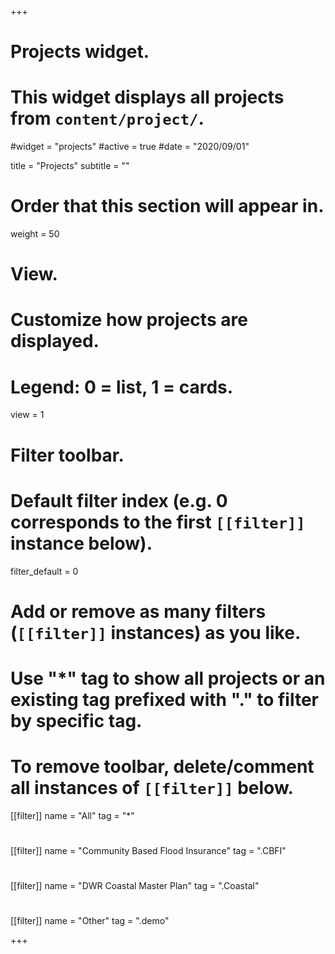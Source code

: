 +++
# Projects widget.
# This widget displays all projects from `content/project/`.
#widget = "projects"
#active = true
#date = "2020/09/01"

title = "Projects"
subtitle = ""

# Order that this section will appear in.
weight = 50

# View.
# Customize how projects are displayed.
# Legend: 0 = list, 1 = cards.
view = 1

# Filter toolbar.

# Default filter index (e.g. 0 corresponds to the first `[[filter]]` instance below).
filter_default = 0

# Add or remove as many filters (`[[filter]]` instances) as you like.
# Use "*" tag to show all projects or an existing tag prefixed with "." to filter by specific tag.
# To remove toolbar, delete/comment all instances of `[[filter]]` below.
 [[filter]]
   name = "All"
   tag = "*"
#  
 [[filter]]
   name = "Community Based Flood Insurance"
   tag = ".CBFI"
#
 [[filter]]
   name = "DWR Coastal Master Plan"
   tag = ".Coastal"
#
 [[filter]]
   name = "Other"
   tag = ".demo"

+++

